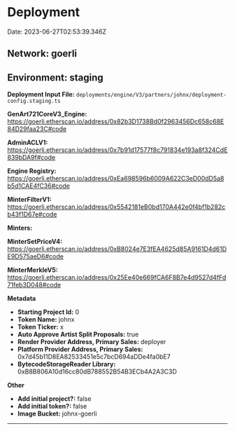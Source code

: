 
# Deployment

Date: 2023-06-27T02:53:39.346Z

## **Network:** goerli

## **Environment:** staging

**Deployment Input File:** `deployments/engine/V3/partners/johnx/deployment-config.staging.ts`

**GenArt721CoreV3_Engine:** https://goerli.etherscan.io/address/0x82b3D1738Bd0f2963456Dc658c68E84D29faa23C#code

**AdminACLV1:** https://goerli.etherscan.io/address/0x7b91d17577f8c791834e193a8f324CdE839bDA9f#code

**Engine Registry:** https://goerli.etherscan.io/address/0xEa698596b6009A622C3eD00dD5a8b5d1CAE4fC36#code

**MinterFilterV1:** https://goerli.etherscan.io/address/0x5542181eB0bd170A442e0f4bf1b282cb43f1D67e#code

**Minters:**

**MinterSetPriceV4:** https://goerli.etherscan.io/address/0xB8024e7E3fEA4625d85A9161D4d61DE9D575aeD6#code

**MinterMerkleV5:** https://goerli.etherscan.io/address/0x25Ee40e669fCA6F8B7e4d9527d4fFd71feb3D048#code



**Metadata**

- **Starting Project Id:** 0
- **Token Name:** johnx
- **Token Ticker:** x
- **Auto Approve Artist Split Proposals:** true
- **Render Provider Address, Primary Sales:** deployer
- **Platform Provider Address, Primary Sales:** 0x7d45b11D8EA82533451e5c7bcD694aDDe4fa0bE7
- **BytecodeStorageReader Library:** 0xB8B806A10d16cc80dB788552B54B3ECb4A2A3C3D

**Other**

- **Add initial project?:** false
- **Add initial token?:** false
- **Image Bucket:** johnx-goerli

---

